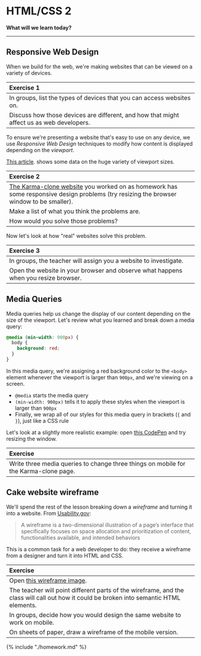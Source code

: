 # HTML/CSS 2

**What will we learn today?**

<!-- TODO: Update this once we've nailed it down a bit more -->

---

## Responsive Web Design

When we build for the web, we're making websites that can be viewed on a variety of devices.

| **Exercise 1** |
| :---- |
| In groups, list the types of devices that you can access websites on. |
| Discuss how those devices are different, and how that might affect us as web developers. |

To ensure we're presenting a website that's easy to use on any device, we use *Responsive Web Design* techniques to modify how content is displayed depending on the *viewport*.

[This article](https://decadecity.net/blog/2014/08/19/a-device-agnostic-approach-to-inlining-css). shows some data on the huge variety of viewport sizes.

| **Exercise 2** |
| :---- |
| [The Karma-clone website](http://thinkful-ed.github.io/karma-clone/) you worked on as homework has some responsive design problems (try resizing the browser window to be smaller). |
| Make a list of what you think the problems are. |
| How would you solve those problems? |

Now let's look at how "real" websites solve this problem.

| **Exercise 3** |
| :---- |
| In groups, the teacher will assign you a website to investigate. |
| Open the website in your browser and observe what happens when you resize browser. |

## Media Queries

Media queries help us change the display of our content depending on the size of the viewport. Let's review what you learned and break down a media query:

```css
@media (min-width: 900px) {
  body {
    background: red;
  }
}
```

In this media query, we're assigning a red background color to the `<body>` element whenever the viewport is larger than `900px`, and we're viewing on a screen.

* `@media` starts the media query
* `(min-width: 900px)` tells it to apply these styles when the viewport is
  larger than `900px`
* Finally, we wrap all of our styles for this media query in brackets (`{` and `}`), just like a CSS rule

Let's look at a slightly more realistic example: open [this CodePen](https://codepen.io/anon/pen/jzQveg?editors=1100) and try resizing the window.
<!-- TODO: perhaps I'm missing something but the CodePen example seems backwards to me? A more realistic example would be for it to go full width at the mobile breakpoint? -->

| **Exercise** |
| :---- |
| Write three media queries to change three things on mobile for the Karma-clone page. |

<!-- TODO: should there be something about mobile-first design here? -->

## Cake website wireframe

We'll spend the rest of the lesson breaking down a *wireframe* and turning it into a website. From [Usability.gov](https://www.usability.gov/how-to-and-tools/methods/wireframing.html):

> A wireframe is a two-dimensional illustration of a page’s interface that specifically focuses on space allocation and prioritization of content, functionalities available, and intended behaviors

This is a common task for a web developer to do: they receive a wireframe from a designer and turn it into HTML and CSS.

| **Exercise** |
| :---- |
| Open [this wireframe image](https://clarelisbeth.files.wordpress.com/2011/06/mums-w-frame.jpg). |
| The teacher will point different parts of the wireframe, and the class will call out how it could be broken into semantic HTML elements. |
| In groups, decide how you would design the same website to work on mobile. |
| On sheets of paper, draw a wireframe of the mobile version. |

{% include "./homework.md" %}
